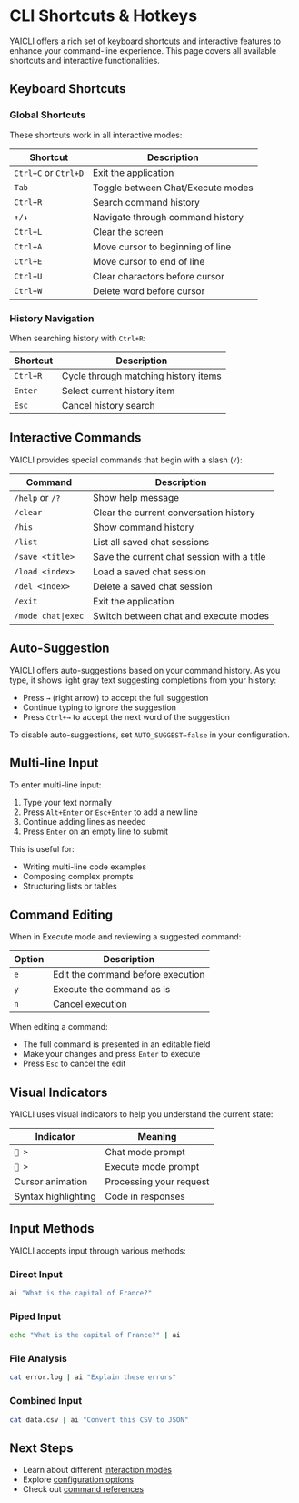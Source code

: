 # CLI Shortcuts & Hotkeys

YAICLI offers a rich set of keyboard shortcuts and interactive features to enhance your command-line experience. This page covers all available shortcuts and interactive functionalities.

## Keyboard Shortcuts

### Global Shortcuts

These shortcuts work in all interactive modes:

| Shortcut             | Description                       |
| -------------------- | --------------------------------- |
| `Ctrl+C` or `Ctrl+D` | Exit the application              |
| `Tab`                | Toggle between Chat/Execute modes |
| `Ctrl+R`             | Search command history            |
| `↑/↓`                | Navigate through command history  |
| `Ctrl+L`             | Clear the screen                  |
| `Ctrl+A`             | Move cursor to beginning of line  |
| `Ctrl+E`             | Move cursor to end of line        |
| `Ctrl+U`             | Clear charactors before cursor    |
| `Ctrl+W`             | Delete word before cursor         |

### History Navigation

When searching history with `Ctrl+R`:

| Shortcut | Description                          |
| -------- | ------------------------------------ |
| `Ctrl+R` | Cycle through matching history items |
| `Enter`  | Select current history item          |
| `Esc`    | Cancel history search                |

## Interactive Commands

YAICLI provides special commands that begin with a slash (`/`):

| Command            | Description                                |
| ------------------ | ------------------------------------------ |
| `/help` or `/?`    | Show help message                          |
| `/clear`           | Clear the current conversation history     |
| `/his`             | Show command history                       |
| `/list`            | List all saved chat sessions               |
| `/save <title>`    | Save the current chat session with a title |
| `/load <index>`    | Load a saved chat session                  |
| `/del <index>`     | Delete a saved chat session                |
| `/exit`            | Exit the application                       |
| `/mode chat\|exec` | Switch between chat and execute modes      |

## Auto-Suggestion

YAICLI offers auto-suggestions based on your command history. As you type, it shows light gray text suggesting completions from your history:

- Press `→` (right arrow) to accept the full suggestion
- Continue typing to ignore the suggestion
- Press `Ctrl+→` to accept the next word of the suggestion

To disable auto-suggestions, set `AUTO_SUGGEST=false` in your configuration.

## Multi-line Input

To enter multi-line input:

1. Type your text normally
2. Press `Alt+Enter` or `Esc+Enter` to add a new line
3. Continue adding lines as needed
4. Press `Enter` on an empty line to submit

This is useful for:
- Writing multi-line code examples
- Composing complex prompts
- Structuring lists or tables

## Command Editing

When in Execute mode and reviewing a suggested command:

| Option | Description                       |
| ------ | --------------------------------- |
| `e`    | Edit the command before execution |
| `y`    | Execute the command as is         |
| `n`    | Cancel execution                  |

When editing a command:
- The full command is presented in an editable field
- Make your changes and press `Enter` to execute
- Press `Esc` to cancel the edit

## Visual Indicators

YAICLI uses visual indicators to help you understand the current state:

| Indicator           | Meaning                 |
| ------------------- | ----------------------- |
| `💬 >`               | Chat mode prompt        |
| `🚀 >`               | Execute mode prompt     |
| Cursor animation    | Processing your request |
| Syntax highlighting | Code in responses       |

## Input Methods

YAICLI accepts input through various methods:

### Direct Input

```bash
ai "What is the capital of France?"
```

### Piped Input

```bash
echo "What is the capital of France?" | ai
```

### File Analysis

```bash
cat error.log | ai "Explain these errors"
```

### Combined Input

```bash
cat data.csv | ai "Convert this CSV to JSON"
```

## Next Steps

- Learn about different [interaction modes](modes.md)
- Explore [configuration options](configuration.md)
- Check out [command references](commands.md)
